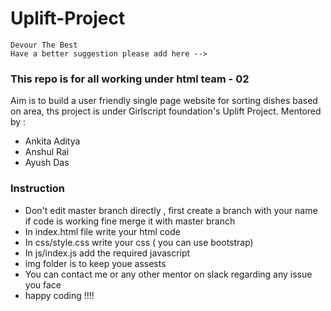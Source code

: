 # Uplift-Project

    Devour The Best 
    Have a better suggestion please add here -->

### This repo is for all working under html team - 02
Aim is to build a user friendly single page website for sorting dishes based on area, ths project is under Girlscript foundation's Uplift Project.
Mentored by : 
  - Ankita Aditya
  - Anshul Rai
  - Ayush Das
### Instruction 
 - Don't edit master branch directly , first create a branch with your name if code is working fine merge it with master branch
 - In index.html file write your html code
 - In css/style.css write your css ( you can use bootstrap)
 - In js/index.js  add the required javascript
 - img folder is to keep youe assests
 - You can contact me or any other mentor on slack regarding any issue you face
 - happy coding !!!!
 
